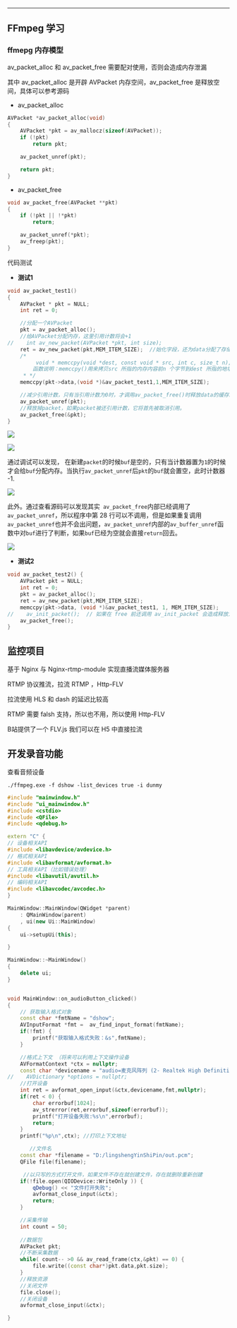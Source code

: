 
----

## FFmpeg 学习

### ffmepg 内存模型

av_packet_alloc 和 av_packet_free 需要配对使用，否则会造成内存泄漏

其中 av_packet_alloc 是开辟 AVPacket 内存空间，av_packet_free 是释放空间，具体可以参考源码

- av_packet_alloc

```cpp
AVPacket *av_packet_alloc(void)
{
    AVPacket *pkt = av_mallocz(sizeof(AVPacket));
    if (!pkt)
        return pkt;

    av_packet_unref(pkt);

    return pkt;
}
```

- av_packet_free

```cpp
void av_packet_free(AVPacket **pkt)
{
    if (!pkt || !*pkt)
        return;

    av_packet_unref(*pkt);
    av_freep(pkt);
}
```

代码测试

- **测试1**

```cpp
void av_packet_test1()
{
    AVPacket * pkt = NULL;
    int ret = 0;

    //分配一个AVPacket
    pkt = av_packet_alloc();
    //给AVPacket分配内存，这里引用计数将会+1
//    int av_new_packet(AVPacket *pkt, int size);
    ret = av_new_packet(pkt,MEM_ITEM_SIZE);  //始化字段，还为data分配了存储空间 如果成功就返回0
    /*
         void * memccpy(void *dest, const void * src, int c, size_t n);
        函数说明：memccpy()用来拷贝src 所指的内存内容前n 个字节到dest 所指的地址上。
     * */
    memccpy(pkt->data,(void *)&av_packet_test1,1,MEM_ITEM_SIZE);

    //减少引用计数，只有当引用计数为0时，才调用av_packet_free()时释放data的缓存。
    av_packet_unref(pkt);
    //释放掉packet，如果packet被还引用计数，它将首先被取消引用。
    av_packet_free(&pkt);
}
```

![](https://cdn.jsdelivr.net/gh/kendall-cpp/blogPic@main/寻offer总结02/ffmpeg内存模型05.1k5ofyi9o84g.png)

![](https://cdn.jsdelivr.net/gh/kendall-cpp/blogPic@main/寻offer总结02/ffmpeg内存模型05.1k5ofyi9o84g.png)

通过调试可以发现， 在新建`packet`的时候`buf`是空的，只有当计数器置为`1`的时候才会给`buf`分配内存。当执行`av_packet_unref`后`pkt`的`buf`就会置空，此时计数器 -1.

![](https://cdn.jsdelivr.net/gh/kendall-cpp/blogPic@main/寻offer总结02/ffmpeg内存模型07.2ugh70xlnwm0.png)

此外。通过查看源码可以发现其实` av_packet_free`内部已经调用了`av_packet_unref`，所以程序中第 28 行可以不调用，但是如果重复调用`av_packet_unref`也并不会出问题，`av_packet_unref`内部的`av_buffer_unref`函数中对`buf`进行了判断，如果`buf`已经为空就会直接`return`回去。

![](https://cdn.jsdelivr.net/gh/kendall-cpp/blogPic@main/寻offer总结02/ffmpeg内存模型08.7gcm4wbh5o00.png)

- **测试2**

```c
void av_packet_test2() {
    AVPacket pkt = NULL;
    int ret = 0;
    pkt = av_packet_alloc();
    ret = av_new_packet(pkt,MEM_ITEM_SIZE);
    memccpy(pkt->data, (void *)&av_packet_test1, 1, MEM_ITEM_SIZE);
//    av_init_packet();  // 如果在 free 前还调用 av_init_packet 会造成释放为空的 buf ，存在累内存安全问题
    av_packet_free();
}
```

## 监控项目

基于 Nginx 与 Nginx-rtmp-module 实现直播流媒体服务器

RTMP 协议推流，拉流 RTMP ，Http-FLV

拉流使用 HLS 和 dash 的延迟比较高

RTMP 需要 falsh 支持，所以也不用，所以使用 Http-FLV 

 B站提供了一个 FLV.js 我们可以在 H5 中直接拉流

 

## 开发录音功能

查看音频设备

```
./ffmpeg.exe -f dshow -list_devices true -i dunmy
```

```cpp
#include "mainwindow.h"
#include "ui_mainwindow.h"
#include <cstdio>
#include <QFile>
#include <qdebug.h>

extern "C" {
// 设备相关API
#include <libavdevice/avdevice.h>
// 格式相关API
#include <libavformat/avformat.h>
// 工具相关API（比如错误处理）
#include <libavutil/avutil.h>
// 编码相关API
#include <libavcodec/avcodec.h>
}

MainWindow::MainWindow(QWidget *parent)
    : QMainWindow(parent)
    , ui(new Ui::MainWindow)
{
    ui->setupUi(this);

}

MainWindow::~MainWindow()
{
    delete ui;
}


void MainWindow::on_audioButton_clicked()
{
    // 获取输入格式对象
    const char *fmtName = "dshow";
    AVInputFormat *fmt =  av_find_input_format(fmtName);
    if(!fmt) {
        printf("获取输入格式失败：&s",fmtName);
    }

    //格式上下文 （将来可以利用上下文操作设备
    AVFormatContext *ctx = nullptr;
    const char *devicename = "audio=麦克风阵列 (2- Realtek High Definition Audio)";
//    AVDictionary *options = nullptr;
    //打开设备
    int ret = avformat_open_input(&ctx,devicename,fmt,nullptr);
    if(ret < 0) {
        char errorbuf[1024];
        av_strerror(ret,errorbuf,sizeof(errorbuf));
        printf("打开设备失败:%s\n",errorbuf);
        return;
    }
    printf("%p\n",ctx); //打印上下文地址

       //文件名
    const char *filename = "D:/lingshengYinShiPin/out.pcm";
    QFile file(filename);

     //以只写的方式打开文件，如果文件不存在就创建文件，存在就删除重新创建
    if(!file.open(QIODevice::WriteOnly )) {
        qDebug() << "文件打开失败";
        avformat_close_input(&ctx);
        return;
    }

    //采集传输
    int count = 50;
    
    //数据包
    AVPacket pkt;
    //不断采集数据
    while( count-- >0 && av_read_frame(ctx,&pkt) == 0) {
        file.write((const char*)pkt.data,pkt.size);
    }
    //释放资源
    //关闭文件
    file.close();
    //关闭设备
    avformat_close_input(&ctx);

}
```







